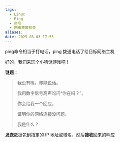 ```yaml
---
tags:
  - Linux
  - Ping
  - 命令
  - 网络故障排查
aliases: 
date: 2025-08-03 17:53
---
```

ping命令相当于打电话，ping 拨通电话了给目标网络主机

好的，我们来玩个小猜谜游戏吧！

**谜题：**

> 我没有嘴，却能说话。
> 
> 我用数字信号高声询问“你在吗？”。
> 
> 你会给我一个回应，
> 
> 证明你的网络连接没问题。
> 
> 我是什么？

**发送**数据包到指定的 IP 地址或域名，然后**接收**回来的响应
